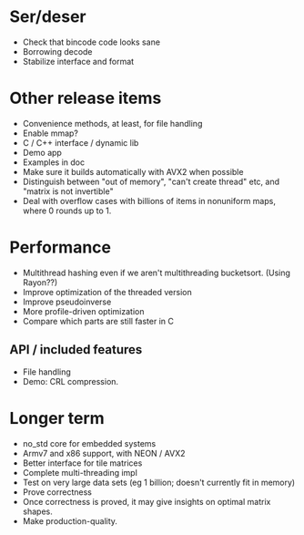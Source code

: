 # Ser/deser

* Check that bincode code looks sane
* Borrowing decode
* Stabilize interface and format

# Other release items

* Convenience methods, at least, for file handling
* Enable mmap?
* C / C++ interface / dynamic lib
* Demo app
* Examples in doc
* Make sure it builds automatically with AVX2 when possible
* Distinguish between "out of memory", "can't create thread" etc, and "matrix is not invertible"
* Deal with overflow cases with billions of items in nonuniform maps, where 0 rounds up to 1.

# Performance

* Multithread hashing even if we aren't multithreading bucketsort.  (Using Rayon??)
* Improve optimization of the threaded version
* Improve pseudoinverse
* More profile-driven optimization
* Compare which parts are still faster in C

## API / included features

* File handling
* Demo: CRL compression.

# Longer term

* no_std core for embedded systems
* Armv7 and x86 support, with NEON / AVX2
* Better interface for tile matrices
* Complete multi-threading impl
* Test on very large data sets (eg 1 billion; doesn't currently fit in memory)
* Prove correctness
* Once correctness is proved, it may give insights on optimal matrix shapes.
* Make production-quality.
